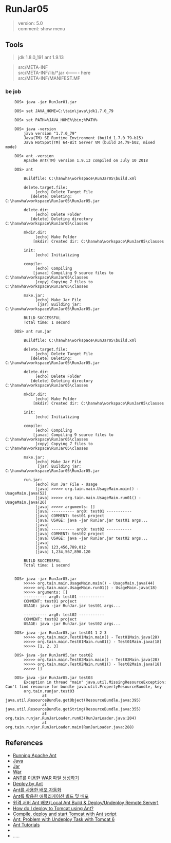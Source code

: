 RunJar05
========
> version: 5.0  
> comment: show menu  

Tools
-----
> jdk 1.8.0_191
> ant 1.9.13
  
> src/META-INF  
> src/META-INF/lib/*.jar <---- here  
> src/META-INF/MANIFEST.MF  

### be job

```
	DOS> java -jar RunJar01.jar

	DOS> set JAVA_HOME=C:\tain\java\jdk1.7.0_79

	DOS> set PATH=%JAVA_HOME%\bin;%PATH%

	DOS> java -version
		java version "1.7.0_79"
		Java(TM) SE Runtime Environment (build 1.7.0_79-b15)
		Java HotSpot(TM) 64-Bit Server VM (build 24.79-b02, mixed mode)

	DOS> ant -version
		Apache Ant(TM) version 1.9.13 compiled on July 10 2018
	
	DOS> ant

		Buildfile: C:\hanwha\workspace\RunJar05\build.xml
		
		delete.target.file:
		     [echo] Delete Target File
		   [delete] Deleting: C:\hanwha\workspace\RunJar05\RunJar05.jar
		
		delete.dir:
		     [echo] Delete Folder
		   [delete] Deleting directory C:\hanwha\workspace\RunJar05\classes
		
		mkdir.dir:
		     [echo] Make Folder
		    [mkdir] Created dir: C:\hanwha\workspace\RunJar05\classes
		
		init:
		     [echo] Initializing
		
		compile:
		     [echo] Compiling
		    [javac] Compiling 9 source files to C:\hanwha\workspace\RunJar05\classes
		     [copy] Copying 7 files to C:\hanwha\workspace\RunJar05\classes
		
		make.jar:
		     [echo] Make Jar File
		      [jar] Building jar: C:\hanwha\workspace\RunJar05\RunJar05.jar
		
		BUILD SUCCESSFUL
		Total time: 1 second

	DOS> ant run.jar

		Buildfile: C:\hanwha\workspace\RunJar05\build.xml
		
		delete.target.file:
		     [echo] Delete Target File
		   [delete] Deleting: C:\hanwha\workspace\RunJar05\RunJar05.jar
		
		delete.dir:
		     [echo] Delete Folder
		   [delete] Deleting directory C:\hanwha\workspace\RunJar05\classes
		
		mkdir.dir:
		     [echo] Make Folder
		    [mkdir] Created dir: C:\hanwha\workspace\RunJar05\classes
		
		init:
		     [echo] Initializing
		
		compile:
		     [echo] Compiling
		    [javac] Compiling 9 source files to C:\hanwha\workspace\RunJar05\classes
		     [copy] Copying 7 files to C:\hanwha\workspace\RunJar05\classes
		
		make.jar:
		     [echo] Make Jar File
		      [jar] Building jar: C:\hanwha\workspace\RunJar05\RunJar05.jar
		
		run.jar:
		     [echo] Run Jar File - Usage
		     [java] >>>>> org.tain.main.UsageMain.main() - UsageMain.java(52)
		     [java] >>>>> org.tain.main.UsageMain.run01() - UsageMain.java(26)
		     [java] >>>>> arguments: []
		     [java] ---------- arg0: test01 -----------
		     [java] COMMENT: test01 project
		     [java] USAGE: java -jar RunJar.jar test01 args...
		     [java]
		     [java] ---------- arg0: test02 -----------
		     [java] COMMENT: test02 project
		     [java] USAGE: java -jar RunJar.jar test02 args...
		     [java]
		     [java] 123,456,789,012
		     [java] 1,234,567,890.120
		
		BUILD SUCCESSFUL
		Total time: 1 second


	DOS> java -jar RunJar05.jar
		>>>>> org.tain.main.UsageMain.main() - UsageMain.java(44)
		>>>>> org.tain.main.UsageMain.run01() - UsageMain.java(18)
		>>>>> arguments: []
		---------- arg0: test01 -----------
		COMMENT: test01 project
		USAGE: java -jar RunJar.jar test01 args...
		
		---------- arg0: test02 -----------
		COMMENT: test02 project
		USAGE: java -jar RunJar.jar test02 args...

	DOS> java -jar RunJar05.jar test01 1 2 3
		>>>>> org.tain.main.Test01Main.main() - Test01Main.java(28)
		>>>>> org.tain.main.Test01Main.run01() - Test01Main.java(18)
		>>>>> [1, 2, 3]

	DOS> java -jar RunJar05.jar test02
		>>>>> org.tain.main.Test02Main.main() - Test02Main.java(28)
		>>>>> org.tain.main.Test02Main.run01() - Test02Main.java(18)
		>>>>> []

	DOS> java -jar RunJar05.jar test03
		Exception in thread "main" java.util.MissingResourceException: Can't find resource for bundle java.util.PropertyResourceBundle, key
		org.tain.runjar.test03
		        at java.util.ResourceBundle.getObject(ResourceBundle.java:395)
		        at java.util.ResourceBundle.getString(ResourceBundle.java:355)
		        at org.tain.runjar.RunJarLoader.run03(RunJarLoader.java:204)
		        at org.tain.runjar.RunJarLoader.main(RunJarLoader.java:288)

```

References
----------
- [Running Apache Ant](https://ant.apache.org/manual/running.html "Running Apache Ant")
- [Java](https://ant.apache.org/manual/Tasks/java.html "Java")
- [Jar](https://ant.apache.org/manual/Tasks/jar.html "Jar")
- [War](https://ant.apache.org/manual/Tasks/war.html "War")
- [ANT를 이용한 WAR 파일 생성하기](http://logtree.tistory.com/11 "ANT를 이용한 WAR 파일 생성하기")
- [Deploy by Ant](http://evilimp.tistory.com/353 "Deploy by Ant")
- [Ant를 사용한 배포 자동화](http://whiteship.tistory.com/1206 "Ant를 사용한 배포 자동화")
- [Ant를 활용한 애플리케이션 빌드 및 배포](http://www.jlancer.net/board/article_view.jsp?article_no=7443&idx_notice=NOTICE_FLAG+DESC%2C&board_no=21 "Ant를 활용한 애플리케이션 빌드 및 배포")
- [원격 서버 Ant 배포(Local Ant Build & Deploy/Undeploy Remote Server)](http://firehouse.tistory.com/25 "원격 서버 Ant 배포(Local Ant Build & Deploy/Undeploy Remote Server)")
- [How do I deploy to Tomcat using Ant?](http://www.avajava.com/tutorials/lessons/how-do-i-deploy-to-tomcat-using-ant.html "How do I deploy to Tomcat using Ant?")
- [Compile, deploy and start Tomcat with Ant script](https://readlearncode.com/code-and-stuff/useful-ant-tasks/ "Compile, deploy and start Tomcat with Ant script")
- [Ant: Problem with Undeploy Task with Tomcat 6](https://coderanch.com/t/474812/build-tools/Ant-Undeploy-Task-Tomcat "Ant: Problem with Undeploy Task with Tomcat 6")
- [Ant Tutorials](http://www.avajava.com/tutorials/categories/ant "Ant Tutorials")
- []("")
- []("")
.....

